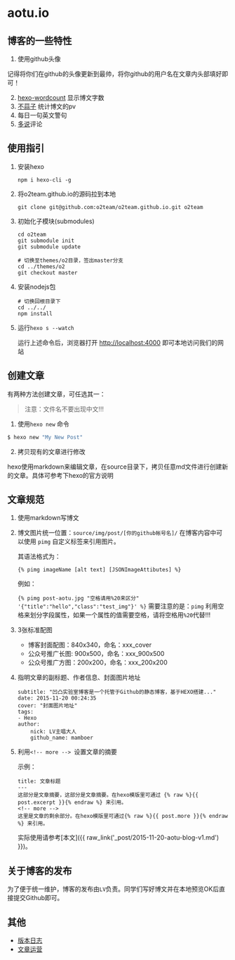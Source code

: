 # aotu.io

## 博客的一些特性

1. 使用github头像

  记得将你们在github的头像更新到最帅，将你github的用户名在文章内头部填好即可！

2. [hexo-wordcount](https://npmjs.org/package/hexo-wordcount) 显示博文字数
3. [不蒜子](http://ibruce.info/2015/04/04/busuanzi/) 统计博文的pv
4. 每日一句英文警句
5. [多说](http://duoshuo.com)评论

## 使用指引

1. 安装hexo

    ```
    npm i hexo-cli -g
    ```

2. 将o2team.github.io的源码拉到本地

    ```
    git clone git@github.com:o2team/o2team.github.io.git o2team
    ```

3. 初始化子模块(submodules)

    ```
    cd o2team
    git submodule init
    git submodule update
    
    # 切换至themes/o2目录，签出master分支
    cd ../themes/o2
    git checkout master
    ```

4. 安装nodejs包

    ```
    # 切换回根目录下
    cd ../../
    npm install
    ```

5. 运行`hexo s --watch`

    运行上述命令后，浏览器打开 [http://localhost:4000](http://localhost:4000) 即可本地访问我们的网站
    
## 创建文章

有两种方法创建文章，可任选其一：

> 注意：文件名不要出现中文!!!

1. 使用`hexo new` 命令
  
  ``` bash
  $ hexo new "My New Post"
  ```

2. 拷贝现有的文章进行修改
  
  hexo使用markdown来编辑文章，在source目录下，拷贝任意md文件进行创建新的文章。具体可参考下hexo的官方说明

## 文章规范

1. 使用markdown写博文 
2. 博文图片统一位置：`source/img/post/[你的github帐号名]/`
    在博客内容中可以使用 `pimg` 自定义标签来引用图片。

    其语法格式为：
    
    `{% pimg imageName [alt text] [JSONImageAttibutes] %}`
    
    例如： 
    
    `{% pimg post-aotu.jpg "空格请用%20来区分" '{"title":"hello","class":"test_img"}' %}`
    需要注意的是：`pimg` 利用空格来划分字段属性，如果一个属性的值需要空格，请将空格用`%20`代替!!!    

3. 3张标准配图
   - 博客封面配图：840x340，命名：xxx_cover
   - 公众号推广长图: 900x500，命名：xxx_900x500
   - 公众号推广方图：200x200，命名：xxx_200x200
4. 指明文章的副标题、作者信息、封面图片地址

    ```
    subtitle: "凹凸实验室博客是一个托管于Github的静态博客，基于HEXO搭建..."
    date: 2015-11-20 00:24:35
    cover: "封面图片地址"
    tags:
    - Hexo
    author:
        nick: LV主唱大人
        github_name: mamboer

    ```
5. 利用`<!-- more --> `设置文章的摘要

    示例：
    ```
	title: 文章标题
	---
	这部分是文章摘要，这部分是文章摘要。在hexo模版里可通过 {% raw %}{{ post.excerpt }}{% endraw %} 来引用。
	<!-- more --> 
	这里是文章的剩余部分。在hexo模版里可通过{% raw %}{{ post.more }}{% endraw %} 来引用。
    ```

    实际使用请参考[本文]({{ raw_link('_post/2015-11-20-aotu-blog-v1.md') }})。


## 关于博客的发布

为了便于统一维护，博客的发布由`LV`负责。同学们写好博文并在本地预览OK后直接提交Github即可。

## 其他

- [版本日志](change-logs)
- [文章运营](文章运营)
